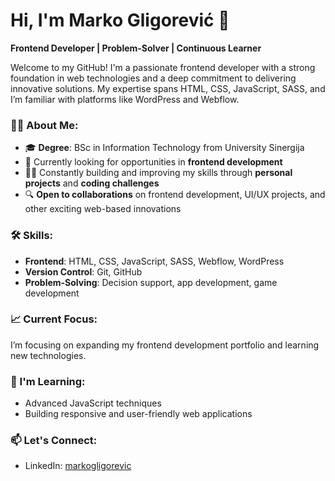 # Hi, I'm Marko Gligorević 👋

**Frontend Developer | Problem-Solver | Continuous Learner**

Welcome to my GitHub! I'm a passionate frontend developer with a strong foundation in web technologies and a deep commitment to delivering innovative solutions. My expertise spans HTML, CSS, JavaScript, SASS, and I’m familiar with platforms like WordPress and Webflow. 

### 👨‍💻 About Me:
- 🎓 **Degree**: BSc in Information Technology from University Sinergija
- 💼 Currently looking for opportunities in **frontend development**
- 🧑‍💻 Constantly building and improving my skills through **personal projects** and **coding challenges**
- 🔍 **Open to collaborations** on frontend development, UI/UX projects, and other exciting web-based innovations

### 🛠️ Skills:
- **Frontend**: HTML, CSS, JavaScript, SASS, Webflow, WordPress
- **Version Control**: Git, GitHub
- **Problem-Solving**: Decision support, app development, game development

### 📈 Current Focus:
I’m focusing on expanding my frontend development portfolio and learning new technologies. 


### 🌱 I'm Learning:
- Advanced JavaScript techniques
- Building responsive and user-friendly web applications

### 📫 Let's Connect:
- LinkedIn: [markogligorevic](https://www.linkedin.com/in/markogligorevic/)
